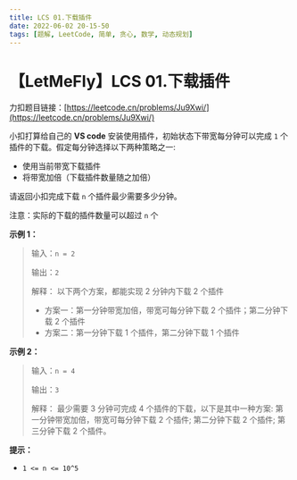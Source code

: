 ```yaml
---
title: LCS 01.下载插件
date: 2022-06-02 20-15-50
tags: [题解, LeetCode, 简单, 贪心, 数学, 动态规划]
---
```


# 【LetMeFly】LCS 01.下载插件

力扣题目链接：[https://leetcode.cn/problems/Ju9Xwi/](https://leetcode.cn/problems/Ju9Xwi/)

小扣打算给自己的 **VS code** 安装使用插件，初始状态下带宽每分钟可以完成 `1` 个插件的下载。假定每分钟选择以下两种策略之一:
- 使用当前带宽下载插件
- 将带宽加倍（下载插件数量随之加倍）

请返回小扣完成下载 `n` 个插件最少需要多少分钟。

注意：实际的下载的插件数量可以超过 `n` 个


**示例 1：**
>输入：`n = 2`
>
>输出：`2`
>
>解释：
> 以下两个方案，都能实现 2 分钟内下载 2 个插件
>- 方案一：第一分钟带宽加倍，带宽可每分钟下载 2 个插件；第二分钟下载 2 个插件
>- 方案二：第一分钟下载 1 个插件，第二分钟下载 1 个插件

**示例 2：**
>输入：`n = 4`
>
>输出：`3`
>
>解释：
> 最少需要 3 分钟可完成 4 个插件的下载，以下是其中一种方案:
> 第一分钟带宽加倍，带宽可每分钟下载 2 个插件;
> 第二分钟下载 2 个插件;
> 第三分钟下载 2 个插件。



**提示：**
- `1 <= n <= 10^5`


    